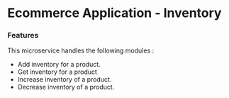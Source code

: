 # Ecommerce Application - Inventory

### Features
This microservice handles the following modules :

* Add inventory for a product.
* Get inventory for a product
* Increase inventory of a product.
* Decrease inventory of a product.
